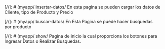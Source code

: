 [//]: # (myapp/ insertar-datos/ En esta pagina se pueden cargar los datos de Cliente, tipo de Producto y Precio

[//]: # (myapp/ buscar-datos/ En Esta Pagina se puede hacer busquedas por producto

[//]: # (myapp/ show/ Pagina de inicio la cual proporciona los botones para Ingresar Datos o Realizar Busquedas.

